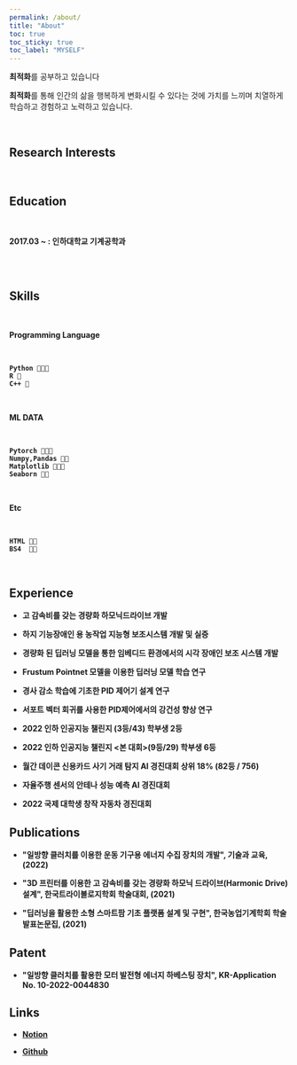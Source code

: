 ```yaml
---
permalink: /about/
title: "About"
toc: true
toc_sticky: true
toc_label: "MYSELF"
---
```


**최적화**를 공부하고 있습니다

**최적화**를 통해 인간의 삶을 행복하게 변화시킬 수 있다는 것에 가치를 느끼며 치열하게 학습하고 경험하고 노력하고 있습니다.

<br/>


## **Research Interests**



<br/>



## **Education**

<br/>

<b> 2017.03 ~ : 인하대학교 기계공학과 <b>


<br/>




<!--## **Work Experience** -->



<br/>





## **Skills**

<br/>

**Programming Language**

<br/>

    Python 💚💚💚
    R 💚
    C++ 💚
    
<br/>

**ML DATA**

<br/>
    
    Pytorch 💚💚💚
    Numpy,Pandas 💚💚
    Matplotlib 💚💚💚
    Seaborn 💚💚
    
<br/>

**Etc**

<br/>

    HTML 💚💚
    BS4  💚💚
    
<br/>
    

<!--## **Certifications** -->

## **Experience**
  
  
 - 고 감속비를 갖는 경량화 하모닉드라이브 개발
  
  
 - 하지 기능장애인 용 농작업 지능형 보조시스템 개발 및 실증
  
     
 - 경량화 된 딥러닝 모델을 통한 임베디드 환경에서의 시각 장애인 보조 시스템 개발
  
  
 - Frustum Pointnet 모델을 이용한 딥러닝 모델 학습 연구
  
  
 - 경사 감소 학습에 기초한 PID 제어기 설계 연구
  
  
 - 서포트 벡터 회귀를 사용한 PID제어에서의 강건성 향상 연구
  
  
 - 2022 인하 인공지능 챌린지 (3등/43) 학부생 2등
  
  
 - 2022 인하 인공지능 챌린지 <본 대회>(9등/29) 학부생 6등
  
  
 - 월간 데이콘 신용카드 사기 거래 탐지 AI 경진대회 상위 18% (82등 / 756)
  
  
 - 자율주행 센서의 안테나 성능 예측 AI 경진대회
  
 - 2022 국제 대학생 창작 자동차 경진대회
  
  
  
  
## **Publications**
  
  - "일방향 클러치를 이용한 운동 기구용 에너지 수집 장치의 개발", 기술과 교육, (2022)

  - "3D 프린터를 이용한 고 감속비를 갖는 경량화 하모닉 드라이브(Harmonic Drive) 설계", 한국트라이볼로지학회 학술대회, (2021)

  - "딥러닝을 활용한 소형 스마트팜 기초 플랫폼 설계 및 구현", 한국농업기계학회 학술발표논문집, (2021)
  
  

## **Patent**
  
  - "일방향 클러치를 활용한 모터 발전형 에너지 하베스팅 장치", KR-Application No. 10-2022-0044830
  
  

## Links
  
- [**Notion**](https://scratched-rayon-d71.notion.site/b0d17a08c46847aa868248582573b85e)
  
- [**Github**](https://github.com/cheon12)

    
    
